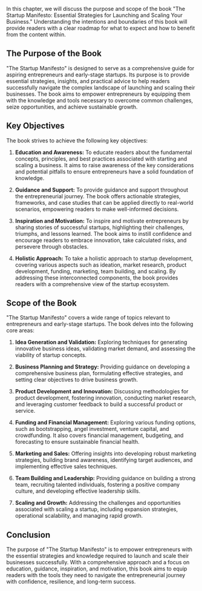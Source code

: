 
In this chapter, we will discuss the purpose and scope of the book "The Startup Manifesto: Essential Strategies for Launching and Scaling Your Business." Understanding the intentions and boundaries of this book will provide readers with a clear roadmap for what to expect and how to benefit from the content within.

**The Purpose of the Book**
---------------------------

"The Startup Manifesto" is designed to serve as a comprehensive guide for aspiring entrepreneurs and early-stage startups. Its purpose is to provide essential strategies, insights, and practical advice to help readers successfully navigate the complex landscape of launching and scaling their businesses. The book aims to empower entrepreneurs by equipping them with the knowledge and tools necessary to overcome common challenges, seize opportunities, and achieve sustainable growth.

**Key Objectives**
------------------

The book strives to achieve the following key objectives:

1. **Education and Awareness:** To educate readers about the fundamental concepts, principles, and best practices associated with starting and scaling a business. It aims to raise awareness of the key considerations and potential pitfalls to ensure entrepreneurs have a solid foundation of knowledge.

2. **Guidance and Support:** To provide guidance and support throughout the entrepreneurial journey. The book offers actionable strategies, frameworks, and case studies that can be applied directly to real-world scenarios, empowering readers to make well-informed decisions.

3. **Inspiration and Motivation:** To inspire and motivate entrepreneurs by sharing stories of successful startups, highlighting their challenges, triumphs, and lessons learned. The book aims to instill confidence and encourage readers to embrace innovation, take calculated risks, and persevere through obstacles.

4. **Holistic Approach:** To take a holistic approach to startup development, covering various aspects such as ideation, market research, product development, funding, marketing, team building, and scaling. By addressing these interconnected components, the book provides readers with a comprehensive view of the startup ecosystem.

**Scope of the Book**
---------------------

"The Startup Manifesto" covers a wide range of topics relevant to entrepreneurs and early-stage startups. The book delves into the following core areas:

1. **Idea Generation and Validation:** Exploring techniques for generating innovative business ideas, validating market demand, and assessing the viability of startup concepts.

2. **Business Planning and Strategy:** Providing guidance on developing a comprehensive business plan, formulating effective strategies, and setting clear objectives to drive business growth.

3. **Product Development and Innovation:** Discussing methodologies for product development, fostering innovation, conducting market research, and leveraging customer feedback to build a successful product or service.

4. **Funding and Financial Management:** Exploring various funding options, such as bootstrapping, angel investment, venture capital, and crowdfunding. It also covers financial management, budgeting, and forecasting to ensure sustainable financial health.

5. **Marketing and Sales:** Offering insights into developing robust marketing strategies, building brand awareness, identifying target audiences, and implementing effective sales techniques.

6. **Team Building and Leadership:** Providing guidance on building a strong team, recruiting talented individuals, fostering a positive company culture, and developing effective leadership skills.

7. **Scaling and Growth:** Addressing the challenges and opportunities associated with scaling a startup, including expansion strategies, operational scalability, and managing rapid growth.

**Conclusion**
--------------

The purpose of "The Startup Manifesto" is to empower entrepreneurs with the essential strategies and knowledge required to launch and scale their businesses successfully. With a comprehensive approach and a focus on education, guidance, inspiration, and motivation, this book aims to equip readers with the tools they need to navigate the entrepreneurial journey with confidence, resilience, and long-term success.
